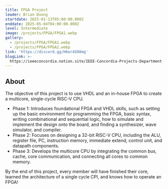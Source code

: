 ```yaml
---
title: FPGA Project
leader: Brian Duong
startdate: 2025-01-13T05:00:00.000Z
enddate: 2025-05-04T04:00:00.000Z
level: Intermediate
image: /projects/FPGA/FPGA1.webp
gallery:
  - /projects/FPGA/FPGA1.webp
  - /projects/FPGA/FPGA2.webp
link: 'https://discord.gg/H6er4G98mg'
blogLink: >-
  https://ieeeconcordia.notion.site/IEEE-Concordia-Projects-Department-11540a16c70980018766daf64ee0bdb3
---
```


## About

The objective of this project is to use VHDL and an in-house FPGA to create a multicore, single-cycle RISC-V CPU.

* Phase 1: Introduces foundational FPGA and VHDL skills, such as setting up the basic environment for programming the FPGA, basic syntax, writing combinational and sequential logic, how to simulate and implement the design onto the board, and finding a synthesizer, wave simulator, and compiler.
* Phase 2: Focuses on designing a 32-bit RISC-V CPU, including the ALU, register file, PC, instruction memory, immediate extend, control unit, and datapath components.
* Phase 3: Develops the multicore CPU by integrating the common bus, cache, core communication, and connecting all cores to common memory.

By the end of this project, every member will have finished their core, learned the architecture of a single cycle CPI, and knows how to operate an FPGA!
